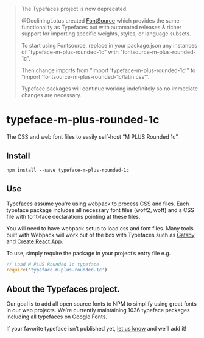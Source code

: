 >The Typefaces project is now deprecated.
>
>@DecliningLotus created
[FontSource](https://github.com/fontsource/fontsource) which provides the
same functionality as Typefaces but with automated releases & richer
support for importing specific weights, styles, or language subsets.
>
>To start using Fontsource, replace in your package.json any instances of
"typeface-m-plus-rounded-1c" with "fontsource-m-plus-rounded-1c".
>
> Then change imports from "import 'typeface-m-plus-rounded-1c'" to "import 'fontsource-m-plus-rounded-1c/latin.css'".
>
>Typeface packages will continue working indefinitely so no immediate
>changes are necessary.

# typeface-m-plus-rounded-1c

The CSS and web font files to easily self-host “M PLUS Rounded 1c”.

## Install

`npm install --save typeface-m-plus-rounded-1c`

## Use

Typefaces assume you’re using webpack to process CSS and files. Each typeface
package includes all necessary font files (woff2, woff) and a CSS file with
font-face declarations pointing at these files.

You will need to have webpack setup to load css and font files. Many tools built
with Webpack will work out of the box with Typefaces such as [Gatsby](https://github.com/gatsbyjs/gatsby)
and [Create React App](https://github.com/facebookincubator/create-react-app).

To use, simply require the package in your project’s entry file e.g.

```javascript
// Load M PLUS Rounded 1c typeface
require('typeface-m-plus-rounded-1c')
```

## About the Typefaces project.

Our goal is to add all open source fonts to NPM to simplify using great fonts in
our web projects. We’re currently maintaining 1036 typeface packages
including all typefaces on Google Fonts.

If your favorite typeface isn’t published yet, [let us know](https://github.com/KyleAMathews/typefaces)
and we’ll add it!
